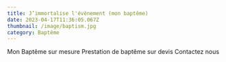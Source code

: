 ```yaml
---
title: J’immortalise l'évènement (mon baptême)
date: 2023-04-17T11:36:05.067Z
thumbnail: /image/baptism.jpg
category: Baptême
---
```

 Mon Baptême sur mesure
Prestation de baptême sur devis
Contactez nous